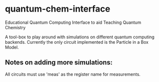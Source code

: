 # quantum-chem-interface
Educational Quantum Computing Interface to aid Teaching Quantum Chemistry

A tool-box to play around with simulations on different quantum computing backends. Currently the only circuit implemented is the Particle in a Box Model.

## Notes on adding more simulations:
All circuits must use 'meas' as the register name for measurements. 